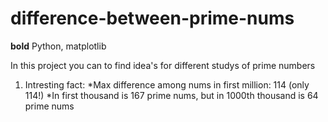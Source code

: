# difference-between-prime-nums
**bold** Python, matplotlib

In this project you can to find idea's for different studys of prime numbers
1. Intresting fact:
*Max difference among nums in first million: 114 (only 114!)
*In first thousand is 167 prime nums, but in 1000th thousand is 64 prime nums
